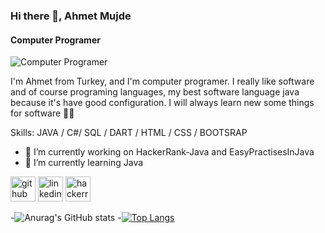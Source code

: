 ### Hi there 👋, Ahmet Mujde
#### Computer Programer
![Computer Programer](https://media-exp1.licdn.com/dms/image/C4D16AQFqJzrQLf8AKg/profile-displaybackgroundimage-shrink_200_800/0/1625846240379?e=1631145600&v=beta&t=atkXb5lrU---IasQxEzqszUFIs2HJi2kvr0JDUSt6fY)

I'm Ahmet from Turkey, and I'm computer programer. I really like software and of course programing languages, my best software language java because it's have good configuration. I will always learn new some things for software 🧑‍💻

Skills: JAVA / C#/ SQL / DART / HTML / CSS / BOOTSRAP 

- 🔭 I’m currently working on HackerRank-Java and EasyPractisesInJava 
- 🌱 I’m currently learning Java 


[<img src='https://cdn.jsdelivr.net/npm/simple-icons@3.0.1/icons/github.svg' alt='github' height='40'>](https://github.com/ahmetmujde)  [<img src='https://cdn.jsdelivr.net/npm/simple-icons@3.0.1/icons/linkedin.svg' alt='linkedin' height='40'>](https://www.linkedin.com/in/ahmet-mujde/)  [<img src='https://cdn.jsdelivr.net/npm/simple-icons@3.0.1/icons/hackerrank.svg' alt='hackerrank' height='40'>](https://www.hackerrank.com/mujde_ahmet)  


-![Anurag's GitHub stats](https://github-readme-stats.vercel.app/api?username=ahmetmujde&show_icons=true&theme=tokyonight)
 -[![Top Langs](https://github-readme-stats.vercel.app/api/top-langs/?username=ahmetmujde&layout=compact&theme=tokyonight)](https://github.com/ahmetmujde/github-readme-stats)
